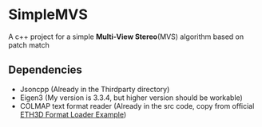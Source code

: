 # SimpleMVS
A c++ project for a simple **Multi-View Stereo**(MVS) algorithm based on patch match

## Dependencies
- Jsoncpp (Already in the Thirdparty directory)
- Eigen3 (My version is 3.3.4, but higher version should be workable)
- COLMAP text format reader (Already in the src code, copy from official [ETH3D Format Loader Example](https://github.com/ETH3D/format-loader))